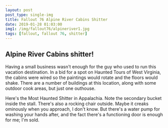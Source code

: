 ```yaml
---
layout: post
post_type: single-img
title: Fallout 76 Alpine River Cabins Shitter
date: 2019-01-28 01:03:00
img1: /img/fallout76/alpineriver1.jpg
tags: [fallout, fallout 76, shitter]
---
```

## Alpine River Cabins shitter!

Having a small business wasn't enough for the guy who used to run this vacation destination. In a bid for a spot on Haunted Tours of West Virginia, the cabins were wired so the paintings would rotate and the floors would shake. There are a number of buildings at this location, along with some outdoor cook areas, but just one outhouse.

Here's the Most Haunted Shitter in Appalachia. Note the secondary bucket inside the stall. There's also a rocking chair outside. Maybe it creaks ominously when you approach, I don't know. But there's a water pump for washing your hands after, and the fact there's a functioning door is enough for me; I'm sold.
